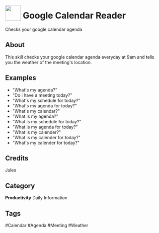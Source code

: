# <img src="https://raw.githack.com/FortAwesome/Font-Awesome/master/svgs/solid/calendar-day.svg" card_color="#222222" width="50" height="50" style="vertical-align:bottom"/> Google Calendar Reader
Checks your google calendar agenda

## About
This skill checks your google calendar agenda everyday at 9am and tells you the weather of the meeting's location.

## Examples
* "What's my agenda?"
* "Do i have a meeting today?"
* "What's my schedule for today?"
* "What's my agenda for today?"
* "What's my calendar?"
* "What is my agenda?"
* "What is my schedule for today?"
* "What is my agenda for today?"
* "What is my calender?"
* "What is my calender for today?"
* "What's my calender for today?"

## Credits
Jules

## Category
**Productivity**
Daily
Information

## Tags
#Calendar
#Agenda
#Meeting
#Weather

